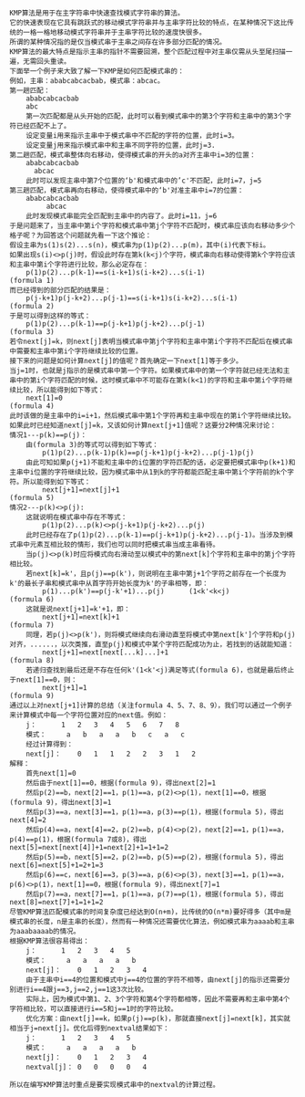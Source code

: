 	KMP算法是用于在主字符串中快速查找模式字符串的算法。
	它的快速表现在它具有跳跃式的移动模式字符串并与主串字符比较的特点，在某种情况下这比传统的一格一格地移动模式字符串并于主串字符比较的速度快很多。
	所谓的某种情况指的是仅当模式串于主串之间存在许多部分匹配的情况。
	KMP算法的最大特点是指示主串的指针不需要回溯，整个匹配过程中对主串仅需从头至尾扫描一遍，无需回头重读。
	下面举一个例子来大致了解一下KMP是如何匹配模式串的：
	例如，主串：ababcabcacbab，模式串：abcac。
	第一趟匹配：
		ababcabcacbab
		abc
		第一次匹配都是从头开始的匹配，此时可以看到模式串中的第3个字符和主串中的第3个字符已经匹配不上了。
		设定变量i用来指示主串中于模式串中不匹配的字符的位置，此时i=3。
		设定变量j用来指示模式串中和主串不同字符的位置，此时j=3.
	第二趟匹配，模式串整体向右移动，使得模式串的开头的a对齐主串中i=3的位置：
		ababcabcacbab
		  abcac
		此时可以发现主串中第7个位置的‘b'和模式串中的’c'不匹配，此时i=7，j=5
	第三趟匹配，模式串再向右移动，使得模式串中的‘b'对准主串中i=7的位置：
		ababcabcacbab
		     abcac
		此时发现模式串能完全匹配到主串中的内容了。此时i=11，j=6  
	于是问题来了，当主串中第i个字符和模式串中第j个字符不匹配时，模式串应该向右移动多少个格子呢？为回答这个问题就先看一下这个推论：
	假设主串为s(1)s(2)...s(n)，模式串为p(1)p(2)...p(m)，其中(i)代表下标i。
	如果出现s(i)<>p(j)时，假设此时存在第k(k<j)个字符，模式串向右移动使得第k个字符应该和主串中第i个字符进行比较，那么必定存在：
		p(1)p(2)...p(k-1)==s(i-k+1)s(i-k+2)...s(i-1)					(formula 1)
	而已经得到的部分匹配的结果是：
		p(j-k+1)p(j-k+2)...p(j-1)==s(i-k+1)s(i-k+2)...s(i-1)			(formula 2)
	于是可以得到这样的等式：
		p(1)p(2)...p(k-1)==p(j-k+1)p(j-k+2)...p(j-1)					(formula 3)
	若令next[j]=k，则next[j]表明当模式串中第j个字符和主串中第i个字符不匹配后在模式串中需要和主串中第i个字符继续比较的位置。
	接下来的问题是如何计算next[j]的值呢？首先确定一下next[1]等于多少。
	当j=1时，也就是j指示的是模式串中第一个字符。如果模式串中的第一个字符就已经无法和主串中的第i个字符匹配的时候，这时模式串中不可能存在第k(k<1)的字符和主串中第i个字符继续比较，所以能得到如下等式：
		next[1]=0														(formula 4)
	此时该做的是主串中的i=i+1，然后模式串中第1个字符再和主串中现在的第i个字符继续比较。
	如果此时已经知道next[j]=k，又该如何计算next[j+1]值呢？这要分2种情况来讨论：
	情况1---p(k)==p(j)：
		由(formula 3)的等式可以得到如下等式：
			p(1)p(2)...p(k-1)p(k)==p(j-k+1)p(j-k+2)...p(j-1)p(j)
		由此可知如果p(j+1)不能和主串中的i位置的字符匹配的话，必定要把模式串中p(k+1)和主串中i位置的字符继续比较，因为模式串中从1到k的字符都能匹配主串中第i个字符前的k个字符。所以能得到如下等式：
			next[j+1]=next[j]+1											(formula 5)
	情况2---p(k)<>p(j):
		这就说明在模式串中存在不等式：
			p(1)p(2)...p(k)<>p(j-k+1)p(j-k+2)...p(j)
		此时已经存在了p(1)p(2)...p(k-1)==p(j-k+1)p(j-k+2)...p(j-1)。当涉及到模式串中元素互相比较的情形，我们也可以同时把模式串当成主串看待。
		当p(j)<>p(k)时应将模式向右滑动至以模式中的第next[k]个字符和主串中的第j个字符相比较。
		若next[k]=k'，且p(j)==p(k')，则说明在主串中第j+1个字符之前存在一个长度为k'的最长子串和模式串中从首字符开始长度为k'的子串相等，即：
			p(1)...p(k')==p(j-k'+1)...p(j)		(1<k'<k<j)				(formula 6)
		这就是说next[j+1]=k'+1，即：
			next[j+1]=next[k]+1											(formula 7)
		同理，若p(j)<>p(k')，则将模式继续向右滑动直至将模式中第next[k']个字符和p(j)对齐，......，以次类推，直至p(j)和模式中某个字符匹配成功为止，若找到的话就能知道：
			next[j+1]=next[next[...k]...]+1								(formula 8)
		若递归查找到最后还是不存在任何k'(1<k'<j)满足等式(formula 6)，也就是最后终止于next[1]==0，则：
			next[j+1]=1													(formula 9)
	通过以上对next[j+1]计算的总结（关注formula 4、5、7、8、9），我们可以通过一个例子来计算模式中每一个字符位置对应的next值。例如：
		j：		1	2	3	4	5	6	7	8
		模式：		a	b	a	a	b	c	a	c
		经过计算得到：
		next[j]：	0	1	1	2	2	3	1	2
	解释：
		首先next[1]=0
		然后由于next[1]==0，根据(formula 9)，得出next[2]=1
		然后p(2)==b，next[2]==1，p(1)==a，p(2)<>p(1)，next[1]==0，根据(formula 9)，得出next[3]=1
		然后p(3)==a，next[3]==1，p(1)==a，p(3)==p(1)，根据(formula 5)，得出next[4]=2
		然后p(4)==a，next[4]==2，p(2)==b，p(4)<>p(2)，next[2]==1，p(1)==a，p(4)==p(1)，根据(formula 7或8)，得出next[5]=next[next[4]]+1=next[2]+1=1+1=2
		然后p(5)==b，next[5]==2，p(2)==b，p(5)==p(2)，根据(formula 5)，得出next[6]=next[5]+1=2+1=3
		然后p(6)==c，next[6]==3，p(3)==a，p(6)<>p(3)，next[3]==1，p(1)==a，p(6)<>p(1)，next[1]==0，根据(formula 9)，得出next[7]=1
		然后p(7)==a，next[7]==1，p(1)==a，p(7)==p(1)，根据(formula 5)，得出next[8]=next[7]+1=1+1=2
	尽管KMP算法匹配模式串的时间复杂度已经达到O(n+m)，比传统的O(n*m)要好得多（其中m是模式串的长度，n是主串的长度），然而有一种情况还需要优化算法，例如模式串为aaaab和主串为aaabaaaab的情况。
	根据KMP算法很容易得出：
		j：		1	2	3	4	5
		模式：		a	a	a	a	b
		next[j]：	0	1	2	3	4
		由于主串中i==4的位置和模式中j==4的位置的字符不相等，由next[j]的指示还需要分别进行i==4跟j==3,j==2,j==1这3次比较。
		实际上，因为模式中第1、2、3个字符和第4个字符都相等，因此不需要再和主串中第4个字符相比较，可以直接进行i==5和j==1时的字符比较。
		优化方案：由next[j]==k，如果p(j)==p(k)，那就直接next[j]=next[k]，其实就相当于j=next[j]。优化后得到nextval结果如下：
		j：		1	2	3	4	5
		模式：		a	a	a	a	b
		next[j]：	0	1	2	3	4
		nextval[j]：	0	0	0	0	4

	所以在编写KMP算法时重点是要实现模式串中的nextval的计算过程。

